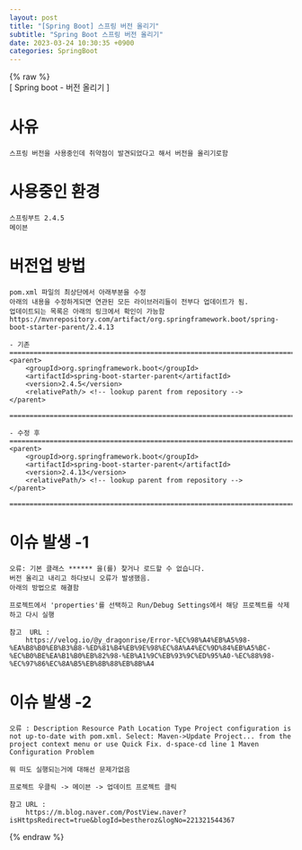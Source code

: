 ```yaml
---  
layout: post  
title: "[Spring Boot] 스프링 버전 올리기"  
subtitle: "Spring Boot 스프링 버전 올리기"  
date: 2023-03-24 10:30:35 +0900  
categories: SpringBoot  
---  
```

{% raw %}  
[ Spring boot - 버전 올리기 ]  
  
# 사유  
	스프링 버전을 사용중인데 취약점이 발견되었다고 해서 버전을 올리기로함  
  
# 사용중인 환경  
	스프링부트 2.4.5  
	메이븐  
  
# 버전업 방법  
  
	pom.xml 파일의 최상단에서 아래부분을 수정  
	아래의 내용을 수정하게되면 연관된 모든 라이브러리들이 전부다 업데이트가 됨.  
	업데이트되는 목록은 아래의 링크에서 확인이 가능함  
	https://mvnrepository.com/artifact/org.springframework.boot/spring-boot-starter-parent/2.4.13  
  
	- 기존  
	====================================================================================================  
    <parent>  
        <groupId>org.springframework.boot</groupId>  
        <artifactId>spring-boot-starter-parent</artifactId>  
        <version>2.4.5</version>  
        <relativePath/> <!-- lookup parent from repository -->  
    </parent>  
  
	====================================================================================================  
  
	- 수정 후  
	====================================================================================================  
    <parent>  
        <groupId>org.springframework.boot</groupId>  
        <artifactId>spring-boot-starter-parent</artifactId>  
        <version>2.4.13</version>  
        <relativePath/> <!-- lookup parent from repository -->  
    </parent>  
  
	====================================================================================================  
  
# 이슈 발생 -1  
	오류: 기본 클래스 ****** 을(를) 찾거나 로드할 수 없습니다.  
	버전 올리고 내리고 하다보니 오류가 발생했음.  
	아래의 방법으로 해결함  
  
	프로젝트에서 'properties'를 선택하고 Run/Debug Settings에서 해당 프로젝트를 삭제하고 다시 실행  
  
	참고  URL :  
		https://velog.io/@y_dragonrise/Error-%EC%98%A4%EB%A5%98-%EA%B8%B0%EB%B3%B8-%ED%81%B4%EB%9E%98%EC%8A%A4%EC%9D%84%EB%A5%BC-%EC%B0%BE%EA%B1%B0%EB%82%98-%EB%A1%9C%EB%93%9C%ED%95%A0-%EC%88%98-%EC%97%86%EC%8A%B5%EB%8B%88%EB%8B%A4  
  
# 이슈 발생 -2  
	오류 : Description Resource Path Location Type Project configuration is not up-to-date with pom.xml. Select: Maven->Update Project... from the project context menu or use Quick Fix. d-space-cd line 1 Maven Configuration Problem  
  
	뭐 떠도 실행되는거에 대해선 문제가없음  
  
	프로젝트 우클릭 -> 메이븐 -> 업데이트 프로젝트 클릭  
  
	참고 URL :  
		https://m.blog.naver.com/PostView.naver?isHttpsRedirect=true&blogId=bestheroz&logNo=221321544367  
{% endraw %}